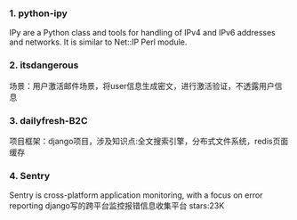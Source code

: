 
### 1. python-ipy 
IPy are a Python class and tools for handling of IPv4 and IPv6 addresses and networks. It is similar to Net::IP Perl module.
### 2. itsdangerous
场景：用户激活邮件场景，将user信息生成密文，进行激活验证，不透露用户信息
### 3. dailyfresh-B2C
项目框架：django项目，涉及知识点:全文搜索引擎，分布式文件系统，redis页面缓存
### 4. Sentry  
Sentry is cross-platform application monitoring, with a focus on error reporting  django写的跨平台监控报错信息收集平台 stars:23K

